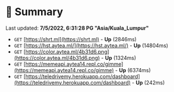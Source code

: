 # 📖 Summary
Last updated: **7/5/2022, 6:31:28 PG "Asia/Kuala_Lumpur"**

- `GET` [https://shrt.ml](https://shrt.ml) - **Up** (2846ms)
- `GET` [https://hst.aytea.ml/](https://hst.aytea.ml/) - **Up** (14804ms)
- `GET` [https://color.aytea.ml/4b31d6.png](https://color.aytea.ml/4b31d6.png) - **Up** (1324ms)
- `GET` [https://memeapi.aytea14.repl.co/gimme](https://memeapi.aytea14.repl.co/gimme) - **Up** (6374ms)
- `GET` [https://teledrivemy.herokuapp.com/dashboard](https://teledrivemy.herokuapp.com/dashboard) - **Up** (242ms)

